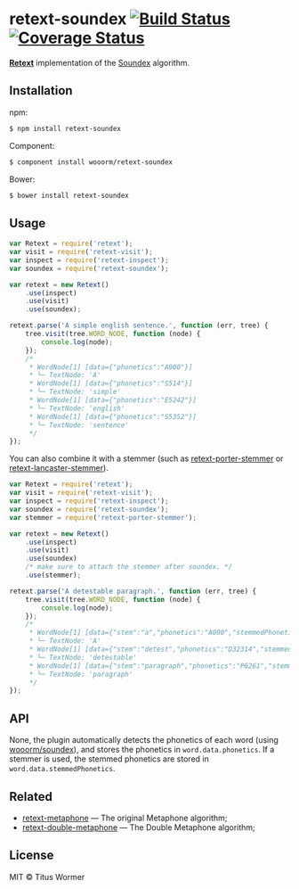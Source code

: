 # retext-soundex [![Build Status](https://img.shields.io/travis/wooorm/retext-soundex.svg?style=flat)](https://travis-ci.org/wooorm/retext-soundex) [![Coverage Status](https://img.shields.io/coveralls/wooorm/retext-soundex.svg?style=flat)](https://coveralls.io/r/wooorm/retext-soundex?branch=master)

**[Retext](https://github.com/wooorm/retext "Retext")** implementation of the [Soundex](http://en.wikipedia.org/wiki/Soundex) algorithm.

## Installation

npm:
```sh
$ npm install retext-soundex
```

Component:
```sh
$ component install wooorm/retext-soundex
```

Bower:
```sh
$ bower install retext-soundex
```

## Usage

```js
var Retext = require('retext');
var visit = require('retext-visit');
var inspect = require('retext-inspect');
var soundex = require('retext-soundex');

var retext = new Retext()
    .use(inspect)
    .use(visit)
    .use(soundex);

retext.parse('A simple english sentence.', function (err, tree) {
    tree.visit(tree.WORD_NODE, function (node) {
        console.log(node);
    });
    /*
     * WordNode[1] [data={"phonetics":"A000"}]
     * └─ TextNode: 'A'
     * WordNode[1] [data={"phonetics":"S514"}]
     * └─ TextNode: 'simple'
     * WordNode[1] [data={"phonetics":"E5242"}]
     * └─ TextNode: 'english'
     * WordNode[1] [data={"phonetics":"S5352"}]
     * └─ TextNode: 'sentence'
     */
});
```

You can also combine it with a stemmer (such as [retext-porter-stemmer](https://github.com/wooorm/retext-porter-stemmer) or [retext-lancaster-stemmer](https://github.com/wooorm/retext-lancaster-stemmer)).

```js
var Retext = require('retext');
var visit = require('retext-visit');
var inspect = require('retext-inspect');
var soundex = require('retext-soundex');
var stemmer = require('retext-porter-stemmer');

var retext = new Retext()
    .use(inspect)
    .use(visit)
    .use(soundex)
    /* make sure to attach the stemmer after soundex. */
    .use(stemmer);

retext.parse('A detestable paragraph.', function (err, tree) {
    tree.visit(tree.WORD_NODE, function (node) {
        console.log(node);
    });
    /*
     * WordNode[1] [data={"stem":"a","phonetics":"A000","stemmedPhonetics":"A000"}]
     * └─ TextNode: 'A'
     * WordNode[1] [data={"stem":"detest","phonetics":"D32314","stemmedPhonetics":"D323"}]
     * └─ TextNode: 'detestable'
     * WordNode[1] [data={"stem":"paragraph","phonetics":"P6261","stemmedPhonetics":"P6261"}]
     * └─ TextNode: 'paragraph'
     */
});
```

## API

None, the plugin automatically detects the phonetics of each word (using [wooorm/soundex](https://github.com/wooorm/soundex)), and stores the phonetics in `word.data.phonetics`. If a stemmer is used, the stemmed phonetics are stored in `word.data.stemmedPhonetics`.

## Related

- [retext-metaphone](https://github.com/wooorm/retext-metaphone) — The original Metaphone algorithm;
- [retext-double-metaphone](https://github.com/wooorm/retext-double-metaphone) — The Double Metaphone algorithm;

## License

MIT © Titus Wormer
